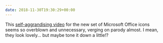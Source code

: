 ```yaml
---
date: 2018-11-30T19:30:29+00:00
---
```

This [self-aggrandising video](https://www.youtube.com/watch?v=YplAU5myNP4) for the new set of Microsoft Office icons seems so overblown and unnecessary, verging on parody almost. I mean, they look lovely… but maybe tone it down a little!?
